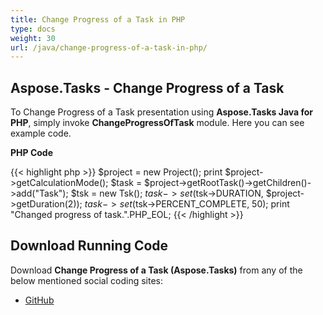 ```yaml
---
title: Change Progress of a Task in PHP
type: docs
weight: 30
url: /java/change-progress-of-a-task-in-php/
---
```


## **Aspose.Tasks - Change Progress of a Task**
To Change Progress of a Task presentation using **Aspose.Tasks Java for PHP**, simply invoke **ChangeProgressOfTask** module. Here you can see example code.

**PHP Code**

{{< highlight php >}}
$project = new Project();
print $project->getCalculationMode();
$task = $project->getRootTask()->getChildren()->add("Task");
$tsk = new Tsk();
$task->set($tsk->DURATION, $project->getDuration(2));
$task->set($tsk->PERCENT_COMPLETE, 50);
print "Changed progress of task.".PHP_EOL;
{{< /highlight >}}

## **Download Running Code**
Download **Change Progress of a Task (Aspose.Tasks)** from any of the below mentioned social coding sites:

- [GitHub](https://github.com/aspose-tasks/Aspose.Tasks-for-Java/blob/master/Plugins/Aspose_Tasks_Java_for_PHP/src/aspose/tasks/WorkingWithTasks/ChangeProgressOfTask.php)
